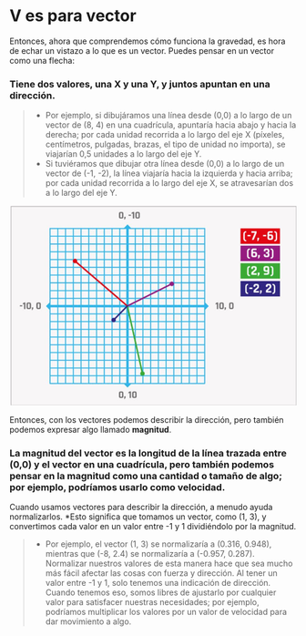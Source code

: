 # V es para vector
Entonces, ahora que comprendemos cómo funciona la gravedad, es hora de echar un vistazo a lo que es un vector. Puedes pensar en un vector como una flecha:

### Tiene dos valores, una X y una Y, y juntos apuntan en una dirección. 

>- Por ejemplo, si dibujáramos una línea desde (0,0) a lo largo de un vector de (8, 4) en una cuadrícula, apuntaría hacia abajo y hacia la derecha; por cada unidad recorrida a lo largo del eje X (píxeles, centímetros, pulgadas, brazas, el tipo de unidad no importa), se viajarían 0,5 unidades a lo largo del eje Y.
>- Si tuviéramos que dibujar otra línea desde (0,0) a lo largo de un vector de (-1, -2), la línea viajaría hacia la izquierda y hacia arriba; por cada unidad recorrida a lo largo del eje X, se atravesarían dos a lo largo del eje Y.

![](https://github.com/Ezzzzzzzzzzzzzz/Taller_PyG/blob/pyg_partII/PracticasPyG/Practica6/vectors.JPG)

Entonces, con los vectores podemos describir la dirección, pero también podemos expresar algo llamado **magnitud**. 

### La magnitud del vector es la longitud de la línea trazada entre (0,0) y el vector en una cuadrícula, pero también podemos pensar en la magnitud como una cantidad o tamaño de algo; por ejemplo, podríamos usarlo como velocidad. 

Cuando usamos vectores para describir la dirección, a menudo ayuda normalizarlos. *Esto significa que tomamos un vector, como (1, 3), y convertimos cada valor en un valor entre -1 y 1 dividiéndolo por la magnitud. 

>- Por ejemplo, el vector (1, 3) se normalizaría a (0.316, 0.948), mientras que (-8, 2.4) se normalizaría a (-0.957, 0.287). Normalizar nuestros valores de esta manera hace que sea mucho más fácil afectar las cosas con fuerza y dirección. Al tener un valor entre -1 y 1, solo tenemos una indicación de dirección. Cuando tenemos eso, somos libres de ajustarlo por cualquier valor para satisfacer nuestras necesidades; por ejemplo, podríamos multiplicar los valores por un valor de velocidad para dar movimiento a algo.
<!--stackedit_data:
eyJoaXN0b3J5IjpbNTI5ODYwNTQ1LC0yMDI1MzMyODMzLC0zNT
E4NTcwNTgsLTc0NDc0NzEyMywxNjM4OTk1OTcyXX0=
-->